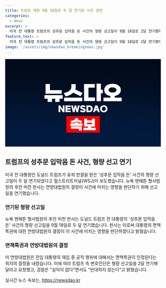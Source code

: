 ```yaml
---
title: 트럼프 재판 9월 18일로 두 달 연기된 사건 관련
categories:
  - News
excerpt: >
  미국 전 대통령 트럼프의 성추문 입막음 돈 사건의 형량 선고일이 9월 18일로 2달 연기됐다. 판사는 대통령의 면책특권이 이 사건에 영향을 미치는지 판단하기로 했다. 전 대통령의 면책특권을 인정하는 연방대법원의 결정을 고려하고, 트럼프 측 변호인은 형량 선고를 연기해달라고 요청했다. 검찰은 실익이 없다면서도 반대하지 않는다고 밝혔다.
feature_text: >
  미국 전 대통령 트럼프의 성추문 입막음 돈 사건의 형량 선고일이 9월 18일로 2달 연기됐다. 판사는 대통령의 면책특권이 이 사건에 영향을 미치는지 판단하기로 했다. 전 대통령의 면책특권을 인정하는 연방대법원의 결정을 고려하고, 트럼프 측 변호인은 형량 선고를 연기해달라고 요청했다. 검찰은 실익이 없다면서도 반대하지 않는다고 밝혔다.
image: '/assets/img/newsdao_breakingnews.jpg'
---
```


<p><img src="/assets/img/newsdao_breakingnews.jpg" alt="firstkoreanews 속보" /></p>

<h2 data-ke-size="size26">트럼프의 성추문 입막음 돈 사건, 형량 선고 연기</h2>

<p data-ke-size="size16">미국 전 대통령인 도널드 트럼프가 유죄 판결을 받은 '성추문 입막음 돈' 사건의 형량 선고일이 두 달 연기되었다고 월스트리트저널(WSJ)이 보도했습니다. 뉴욕 맨해튼 형사법원의 후안 머천 판사는 연방대법원의 결정이 사건에 미치는 영향을 판단하기 위해 선고일을 연기했습니다.</p>

<h3>연기된 형량 선고일</h3>

<p data-ke-size="size16">뉴욕 맨해튼 형사법원의 후안 머천 판사는 도널드 트럼프 전 대통령의 '성추문 입막음 돈' 사건의 형량 선고일을 9월 18일로 두 달 연기했습니다. 판사는 이로써 대통령의 면책특권에 대한 연방대법원의 결정이 이 사건에 미치는 영향을 판단하겠다고 밝혔습니다.</p>

<h3>면책특권과 연방대법원의 결정</h3>

<p data-ke-size="size16">미 연방대법원은 전임 대통령의 재임 중 공적 행위에 대해서는 면책특권이 인정된다는 취지의 결정을 내렸습니다. 이에 따라 트럼프 측 변호인단은 형량 선고일을 2달 연기해달라고 요청했고, 검찰은 "실익이 없다"면서도 "반대하지 않는다"고 밝혔습니다.</p>
실시간 뉴스 속보는, <a href="https://newsdao.kr" rel="dofollow">https://newsdao.kr</a>


